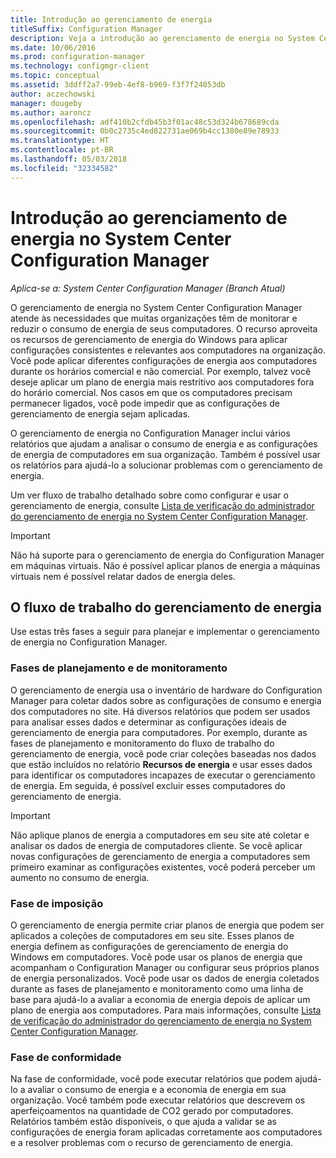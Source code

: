 ```yaml
---
title: Introdução ao gerenciamento de energia
titleSuffix: Configuration Manager
description: Veja a introdução ao gerenciamento de energia no System Center Configuration Manager.
ms.date: 10/06/2016
ms.prod: configuration-manager
ms.technology: configmgr-client
ms.topic: conceptual
ms.assetid: 3ddff2a7-99eb-4ef8-b969-f3f7f24053db
author: aczechowski
manager: dougeby
ms.author: aaroncz
ms.openlocfilehash: adf410b2cfdb45b3f01ac48c53d324b678689cda
ms.sourcegitcommit: 0b0c2735c4ed822731ae069b4cc1380e89e78933
ms.translationtype: HT
ms.contentlocale: pt-BR
ms.lasthandoff: 05/03/2018
ms.locfileid: "32334582"
---
```

# <a name="introduction-to-power-management-in-system-center-configuration-manager"></a>Introdução ao gerenciamento de energia no System Center Configuration Manager

*Aplica-se a: System Center Configuration Manager (Branch Atual)*

O gerenciamento de energia no System Center Configuration Manager atende às necessidades que muitas organizações têm de monitorar e reduzir o consumo de energia de seus computadores. O recurso aproveita os recursos de gerenciamento de energia do Windows para aplicar configurações consistentes e relevantes aos computadores na organização. Você pode aplicar diferentes configurações de energia aos computadores durante os horários comercial e não comercial. Por exemplo, talvez você deseje aplicar um plano de energia mais restritivo aos computadores fora do horário comercial. Nos casos em que os computadores precisam permanecer ligados, você pode impedir que as configurações de gerenciamento de energia sejam aplicadas.  

 O gerenciamento de energia no Configuration Manager inclui vários relatórios que ajudam a analisar o consumo de energia e as configurações de energia de computadores em sua organização. Também é possível usar os relatórios para ajudá-lo a solucionar problemas com o gerenciamento de energia.  

 Um ver fluxo de trabalho detalhado sobre como configurar e usar o gerenciamento de energia, consulte [Lista de verificação do administrador do gerenciamento de energia no System Center Configuration Manager](../../../../core/clients/manage/power/administrator-checklist-for-power-management.md).  

> [!IMPORTANT]  
>  Não há suporte para o gerenciamento de energia do Configuration Manager em máquinas virtuais. Não é possível aplicar planos de energia a máquinas virtuais nem é possível relatar dados de energia deles.  

## <a name="the-power-management-workflow"></a>O fluxo de trabalho do gerenciamento de energia  
 Use estas três fases a seguir para planejar e implementar o gerenciamento de energia no Configuration Manager.  

### <a name="monitoring-and-planning-phase"></a>Fases de planejamento e de monitoramento  
 O gerenciamento de energia usa o inventário de hardware do Configuration Manager para coletar dados sobre as configurações de consumo e energia dos computadores no site. Há diversos relatórios que podem ser usados para analisar esses dados e determinar as configurações ideais de gerenciamento de energia para computadores. Por exemplo, durante as fases de planejamento e monitoramento do fluxo de trabalho do gerenciamento de energia, você pode criar coleções baseadas nos dados que estão incluídos no relatório **Recursos de energia** e usar esses dados para identificar os computadores incapazes de executar o gerenciamento de energia. Em seguida, é possível excluir esses computadores do gerenciamento de energia.  

> [!IMPORTANT]  
>  Não aplique planos de energia a computadores em seu site até coletar e analisar os dados de energia de computadores cliente. Se você aplicar novas configurações de gerenciamento de energia a computadores sem primeiro examinar as configurações existentes, você poderá perceber um aumento no consumo de energia.  

### <a name="enforcement-phase"></a>Fase de imposição  
 O gerenciamento de energia permite criar planos de energia que podem ser aplicados a coleções de computadores em seu site. Esses planos de energia definem as configurações de gerenciamento de energia do Windows em computadores. Você pode usar os planos de energia que acompanham o Configuration Manager ou configurar seus próprios planos de energia personalizados. Você pode usar os dados de energia coletados durante as fases de planejamento e monitoramento como uma linha de base para ajudá-lo a avaliar a economia de energia depois de aplicar um plano de energia aos computadores. Para mais informações, consulte [Lista de verificação do administrador do gerenciamento de energia no System Center Configuration Manager](../../../../core/clients/manage/power/administrator-checklist-for-power-management.md).  

### <a name="compliance-phase"></a>Fase de conformidade  
 Na fase de conformidade, você pode executar relatórios que podem ajudá-lo a avaliar o consumo de energia e a economia de energia em sua organização. Você também pode executar relatórios que descrevem os aperfeiçoamentos na quantidade de CO2 gerado por computadores. Relatórios também estão disponíveis, o que ajuda a validar se as configurações de energia foram aplicadas corretamente aos computadores e a resolver problemas com o recurso de gerenciamento de energia.  
